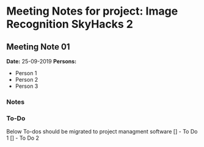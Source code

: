 # Meeting Notes for project: Image Recognition SkyHacks 2

## Meeting Note 01
**Date:** 25-09-2019
**Persons:**
- Person 1
- Person 2
- Person 3

### Notes



### To-Do
Below To-dos should be migrated to project managment software
[] - To Do 1
[] - To Do 2